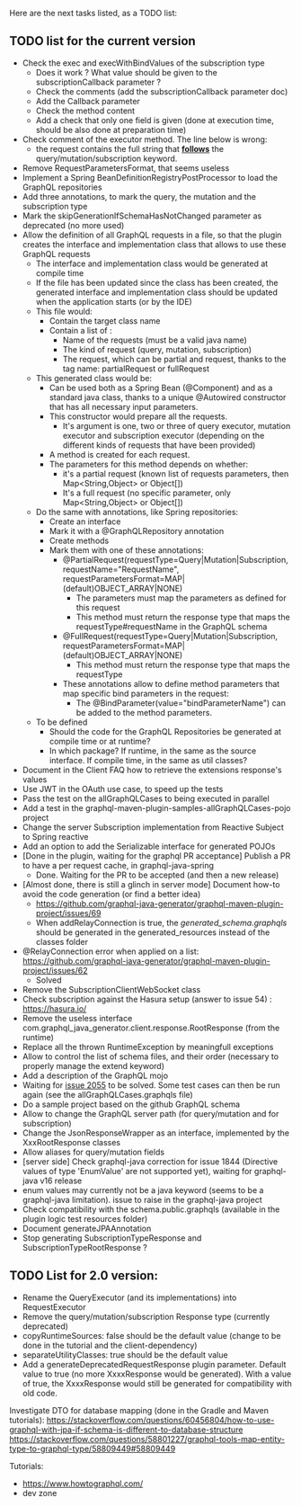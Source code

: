 Here are the next tasks listed, as a TODO list:


## TODO list for the current version
* Check the exec and execWithBindValues of the subscription type
    * Does it work ? What value should be given to the subscriptionCallback parameter ?
    * Check the comments (add the subscriptionCallback parameter doc)
    * Add the Callback parameter
    * Check the method content
    * Add a check that only one field is given (done at execution time, should be also done at preparation time)
* Check comment of the executor method. The line below is wrong:
    * the request contains the full string that <B><U>follows</U></B> the query/mutation/subscription keyword.<BR/>
* Remove RequestParametersFormat, that seems useless
* Implement a Spring BeanDefinitionRegistryPostProcessor to load the GraphQL repositories
* Add three annotations, to mark the query, the mutation and the subscription type
* Mark the skipGenerationIfSchemaHasNotChanged parameter as deprecated (no more used)
* Allow the definition of all GraphQL requests in a file, so that the plugin creates the interface and implementation class that allows to use these GraphQL requests
    * The interface and implementation class would be generated at compile time
    * If the file has been updated since the class has been created, the generated interface and implementation class should be updated when the application starts (or by the IDE)
    * This file would:
        * Contain the target class name
        * Contain a list of :
            * Name of the requests (must be a valid java name)
            * The kind of request (query, mutation, subscription)
            * The request, which can be partial and request, thanks to the tag name: partialRequest or fullRequest
    * This generated class would be:
        * Can be used both as a Spring Bean (@Component) and as a standard java class, thanks to a unique @Autowired constructor that has all necessary input parameters.
        * This constructor would prepare all the requests.
            * It's argument is one, two or three of query executor, mutation executor and subscription executor (depending on the different kinds of requests that have been provided)
        * A method is created for each request.
        * The parameters for this method depends on whether:
            * it's a partial request (known list of requests parameters, then Map<String,Object> or Object[])
            * It's a full request (no specific parameter, only Map<String,Object> or Object[])
    * Do the same with annotations, like Spring repositories:
        * Create an interface
        * Mark it with a @GraphQLRepository annotation
        * Create methods
        * Mark them with one of these annotations:
            * @PartialRequest(requestType=Query|Mutation|Subscription, requestName="RequestName", requestParametersFormat=MAP|(default)OBJECT_ARRAY|NONE)
                * The parameters must map the parameters as defined for this request
                * This method must return the response type that maps the requestType#requestName in the GraphQL schema
            * @FullRequest(requestType=Query|Mutation|Subscription, requestParametersFormat=MAP|(default)OBJECT_ARRAY|NONE)
                * This method must return the response type that maps the requestType
            * These annotations allow to define method parameters that map specific bind parameters in the request:
                * The @BindParameter(value="bindParameterName") can be added to the method parameters.
    * To be defined
        * Should the code for the GraphQL Repositories be generated at compile time or at runtime? 
        * In which package?  If runtime, in the same as the source interface. If compile time, in the same as util classes?
* Document in the Client FAQ how to retrieve the extensions response's values
* Use JWT in the OAuth use case, to speed up the tests
* Pass the test on the allGraphQLCases to being executed in parallel
* Add a test in the graphql-maven-plugin-samples-allGraphQLCases-pojo project
* Change the server Subscription implementation from Reactive Subject to Spring reactive
* Add an option to add the Serializable interface for generated POJOs
* [Done in the plugin, waiting for the graphql PR acceptance] Publish a PR to have a per request cache, in graphql-java-spring 
    * Done. Waiting for the PR to be accepted (and then a new release)
* [Almost done, there is still a glinch in server mode] Document how-to avoid the code generation (or find a better idea)
    * https://github.com/graphql-java-generator/graphql-maven-plugin-project/issues/69
    * When addRelayConnection is true, the _generated_schema.graphqls_ should be generated in the generated_resources instead of the classes folder
* @RelayConnection error when applied on a list: https://github.com/graphql-java-generator/graphql-maven-plugin-project/issues/62
    * Solved
* Remove the SubscriptionClientWebSocket class
* Check subscription against the Hasura setup (answer to issue 54) : https://hasura.io/
* Remove the useless interface  com.graphql_java_generator.client.response.RootResponse (from the runtime)
* Replace all the thrown RuntimeException by meaningfull exceptions
* Allow to control the list of schema files, and their order (necessary to properly manage the extend keyword)
* Add a description of the GraphQL mojo
* Waiting for [issue 2055](https://github.com/graphql-java/graphql-java/issues/2055) to be solved. Some test cases can then be run again (see the allGraphQLCases.graphqls file)
* Do a sample project based on the github GraphQL schema
* Allow to change the GraphQL server path (for query/mutation and for subscription)
* Change the JsonResponseWrapper as an interface, implemented by the XxxRootResponse classes
* Allow aliases for query/mutation fields
* [server side] Check graphql-java correction for issue 1844 (Directive values of type 'EnumValue' are not supported yet), waiting for graphql-java v16 release
* enum values may currently not be a java keyword (seems to be a graphql-java limitation). issue to raise in the graphql-java project
* Check compatibility with the schema.public.graphqls (available in the plugin logic test resources folder)
* Document generateJPAAnnotation 
* Stop generating SubscriptionTypeResponse and SubscriptionTypeRootResponse ?

## TODO List for 2.0 version:
* Rename the QueryExecutor (and its implementations) into RequestExecutor
* Remove the query/mutation/subscription Response type (currently deprecated)
* copyRuntimeSources: false should be the default value (change to be done in the tutorial and the client-dependency)
* separateUtilityClasses: true should be the default value
* Add a generateDeprecatedRequestResponse plugin parameter. Default value to true (no more XxxxResponse would be generated). With a value of true, the XxxxResponse would still be generated for compatibility with old code.



Investigate DTO for database mapping (done in the Gradle and Maven tutorials):
https://stackoverflow.com/questions/60456804/how-to-use-graphql-with-jpa-if-schema-is-different-to-database-structure
https://stackoverflow.com/questions/58801227/graphql-tools-map-entity-type-to-graphql-type/58809449#58809449


Tutorials:
- https://www.howtographql.com/
- dev zone

